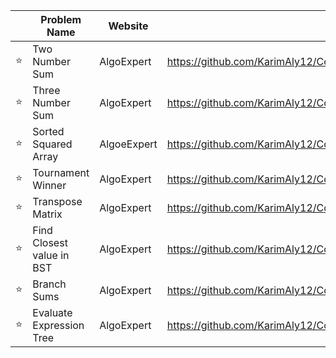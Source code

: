 |   | Problem Name     | Website    | Solution                                                                                                                                                             |
| - | ---------------- | ---------- | -------------------------------------------------------------------------------------------------------------------------------------------------------------------- |
| ⭐ | Two Number Sum   | AlgoExpert |  https://github.com/KarimAly12/CodingQuestions/tree/main/AlgoExpert/TwoNumberSum|
| ⭐ | Three Number Sum | AlgoExpert | https://github.com/KarimAly12/CodingQuestions/tree/main/AlgoExpert/ThreeNumberSum|
| ⭐ | Sorted Squared Array | AlgoeExpert | https://github.com/KarimAly12/CodingQuestions/tree/main/AlgoExpert/SortedSquaredArray |
| ⭐ | Tournament Winner | AlgoExpert |https://github.com/KarimAly12/CodingQuestions/tree/main/AlgoExpert/TournamentWinner |
| ⭐ | Transpose Matrix | AlgoExpert | https://github.com/KarimAly12/CodingQuestions/tree/main/AlgoExpert/TransposeMatrix |
| ⭐ | Find Closest value in BST | AlgoExpert | https://github.com/KarimAly12/CodingQuestions/tree/main/AlgoExpert/FindClosestValuseInBST |
| ⭐ | Branch Sums | AlgoExpert | https://github.com/KarimAly12/CodingQuestions/blob/main/AlgoExpert/BranchSums/branchSums.py |
| ⭐ | Evaluate Expression Tree | AlgoExpert | https://github.com/KarimAly12/CodingQuestions/tree/main/AlgoExpert/EvaluateExpressionTree |
